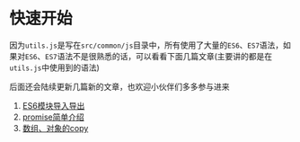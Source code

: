 # 快速开始
因为`utils.js`是写在`src/common/js`目录中，所有使用了大量的`ES6`、`ES7`语法，如果对`ES6`、`ES7`语法不是很熟悉的话，可以看看下面几篇文章(主要讲的都是在`utils.js`中使用到的语法) <br />

后面还会陆续更新几篇新的文章，也欢迎小伙伴们多多参与进来

1. [ES6模块导入导出](../js/export.html)
2. [promise简单介绍](../js/promise.html)
3. [数组、对象的copy](../js/deepCopy.html)